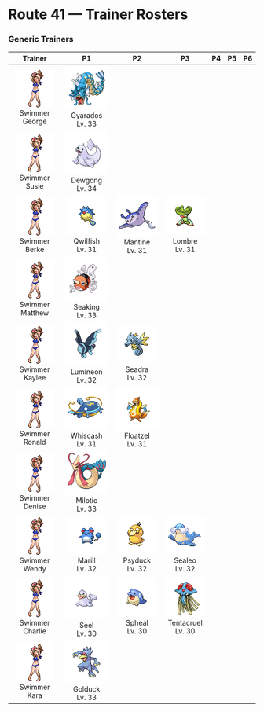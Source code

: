 # Route 41 — Trainer Rosters

### Generic Trainers

| Trainer | P1 | P2 | P3 | P4 | P5 | P6 |
|:-------:|:--:|:--:|:--:|:--:|:--:|:--:|
| ![Swimmer George](../../assets/trainers/swimmer.png "Swimmer George")<br>Swimmer George | ![Gyarados](../../assets/sprites/gyarados/front.gif "They say that during past strife, GYARADOS would appear and leave blazing ruins in its wake.")<br>Gyarados<br>Lv. 33 |
| ![Swimmer Susie](../../assets/trainers/swimmer.png "Swimmer Susie")<br>Swimmer Susie | ![Dewgong](../../assets/sprites/dewgong/front.gif "Its streamlined body has little drag in water. The colder the temperature, the friskier it gets.")<br>Dewgong<br>Lv. 34 |
| ![Swimmer Berke](../../assets/trainers/swimmer.png "Swimmer Berke")<br>Swimmer Berke | ![Qwilfish](../../assets/sprites/qwilfish/front.gif "To fire its poison spikes, it must inflate its body by drinking over 2.6 gallons of water all at once.")<br>Qwilfish<br>Lv. 31 | ![Mantine](../../assets/sprites/mantine/front.gif "As it majestically swims, it doesn’t care if REMORAID attach to it for scavenging its leftovers.")<br>Mantine<br>Lv. 31 | ![Lombre](../../assets/sprites/lombre/front.gif "It is nocturnal and becomes active at nightfall. It feeds on aquatic mosses that grow in the riverbed.")<br>Lombre<br>Lv. 31 |
| ![Swimmer Matthew](../../assets/trainers/swimmer.png "Swimmer Matthew")<br>Swimmer Matthew | ![Seaking](../../assets/sprites/seaking/front.gif "During spawning season, SEAKING gather from all over, causing rivers to appear a brilliant red.")<br>Seaking<br>Lv. 33 |
| ![Swimmer Kaylee](../../assets/trainers/swimmer.png "Swimmer Kaylee")<br>Swimmer Kaylee | ![Lumineon](../../assets/sprites/lumineon/front.gif "LUMINEON swimming in the darkness of the deep sea look like stars shining in the night sky.")<br>Lumineon<br>Lv. 32 | ![Seadra](../../assets/sprites/seadra/front.gif "An examination of its cells revealed the presence of a gene not found in HORSEA. It became a hot topic.")<br>Seadra<br>Lv. 32 |
| ![Swimmer Ronald](../../assets/trainers/swimmer.png "Swimmer Ronald")<br>Swimmer Ronald | ![Whiscash](../../assets/sprites/whiscash/front.gif "It claims a large swamp to itself. If a foe comes near it, it sets off tremors by thrashing around.")<br>Whiscash<br>Lv. 31 | ![Floatzel](../../assets/sprites/floatzel/front.gif "With its flotation sac inflated, it can carry people on its back. It deflates the sac before it dives.")<br>Floatzel<br>Lv. 31 |
| ![Swimmer Denise](../../assets/trainers/swimmer.png "Swimmer Denise")<br>Swimmer Denise | ![Milotic](../../assets/sprites/milotic/front.gif "It’s said that a glimpse of a MILOTIC and its beauty will calm any hostile emotions you’re feeling.")<br>Milotic<br>Lv. 33 |
| ![Swimmer Wendy](../../assets/trainers/swimmer.png "Swimmer Wendy")<br>Swimmer Wendy | ![Marill](../../assets/sprites/marill/front.gif "The tip of its tail, which contains oil that is lighter than water, lets it swim without drowning.")<br>Marill<br>Lv. 32 | ![Psyduck](../../assets/sprites/psyduck/front.gif "It has mystical powers but doesn’t recall that it has used them. That is why it always looks puzzled.")<br>Psyduck<br>Lv. 32 | ![Sealeo](../../assets/sprites/sealeo/front.gif "It has a very sensitive nose. It touches new things with its nose to examine them.")<br>Sealeo<br>Lv. 32 |
| ![Swimmer Charlie](../../assets/trainers/swimmer.png "Swimmer Charlie")<br>Swimmer Charlie | ![Seel](../../assets/sprites/seel/front.gif "Although it can’t walk well on land, it is a graceful swimmer. It especially loves being in frigid seas.")<br>Seel<br>Lv. 30 | ![Spheal](../../assets/sprites/spheal/front.gif "It crosses the oceans by rolling itself on drifting ice. Fluffy fur keeps it warm when the temperature is below freezing.")<br>Spheal<br>Lv. 30 | ![Tentacruel](../../assets/sprites/tentacruel/front.gif "Its 80 tentacles absorb water and stretch almost endlessly to constrict its prey and enemies.")<br>Tentacruel<br>Lv. 30 |
| ![Swimmer Kara](../../assets/trainers/swimmer.png "Swimmer Kara")<br>Swimmer Kara | ![Golduck](../../assets/sprites/golduck/front.gif "When it swims at full speed using its long, webbed limbs, its forehead somehow begins to glow.")<br>Golduck<br>Lv. 33 |

